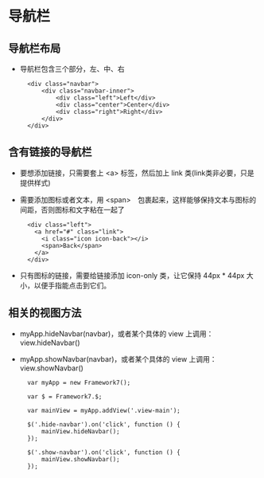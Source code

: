 # 导航栏
## 导航栏布局
- 导航栏包含三个部分，左、中、右

        <div class="navbar">
            <div class="navbar-inner">
                <div class="left">Left</div>
                <div class="center">Center</div>
                <div class="right">Right</div>
            </div>
        </div>

## 含有链接的导航栏
- 要想添加链接，只需要套上 \<a> 标签，然后加上 link 类(link类非必要，只是提供样式)
- 需要添加图标或者文本，用 \<span>　包裹起来，这样能够保持文本与图标的间距，否则图标和文字粘在一起了

        <div class="left">
          <a href="#" class="link">
            <i class="icon icon-back"></i>
            <span>Back</span>
          </a>
        </div>
- 只有图标的链接，需要给链接添加 icon-only 类，让它保持 44px * 44px 大小，以便手指能点击到它们。

## 相关的视图方法
- myApp.hideNavbar(navbar)，或者某个具体的 view 上调用： view.hideNavbar()
- myApp.showNavbar(navbar)，或者某个具体的 view 上调用： view.showNavbar()

        var myApp = new Framework7();

        var $ = Framework7.$;

        var mainView = myApp.addView('.view-main');

        $('.hide-navbar').on('click', function () {
            mainView.hideNavbar();
        });

        $('.show-navbar').on('click', function () {
            mainView.showNavbar();
        });
